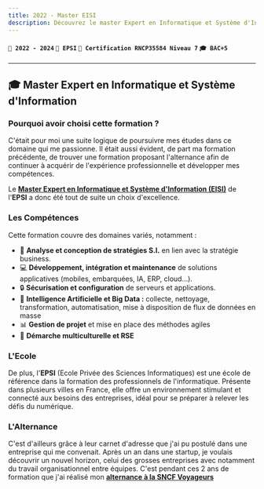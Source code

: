 ```yaml
---
title: 2022 - Master EISI
description: Découvrez le master Expert en Informatique et Système d'Information (EISI) et l'école EPSI.
---
```


#### `📅 2022 - 2024` `🏫 EPSI` `📜 Certification RNCP35584 Niveau 7` `🎓 BAC+5`

---

## 🎓 Master Expert en Informatique et Système d'Information

### Pourquoi avoir choisi cette formation ?

C'était pour moi une suite logique de poursuivre mes études dans ce domaine qui me passionne. Il était aussi évident, de part ma formation précédente, de trouver une formation proposant l'alternance afin de continuer à acquérir de l'expérience professionnelle et développer mes compétences.

Le **[Master Expert en Informatique et Système d'Information (EISI)](https://www.epsi-formations.pro/formation/expert-en-informatique-et-systeme-dinformation)** de l'**EPSI** a donc été tout de suite un choix d'excellence.

### Les Compétences

Cette formation couvre des domaines variés, notamment :

-   🧩 **Analyse et conception de stratégies S.I.** en lien avec la stratégie business.
-   💻 **Développement, intégration et maintenance** de solutions applicatives (mobiles, embarquées, IA, ERP, cloud...).
-   🔒 **Sécurisation et configuration** de serveurs et applications.
-   🤖 **Intelligence Artificielle et Big Data :** collecte, nettoyage, transformation, automatisation, mise à disposition de flux de données en masse
-   📊 **Gestion de projet** et mise en place des méthodes agiles
-   🌳 **Démarche multiculturelle et RSE**

### L'Ecole

De plus, l'**EPSI** (Ecole Privée des Sciences Informatiques) est une école de référence dans la formation des professionnels de l'informatique. Présente dans plusieurs villes en France, elle offre un environnement stimulant et connecté aux besoins des entreprises, idéal pour se préparer à relever les défis du numérique.

### L'Alternance

C'est d'ailleurs grâce à leur carnet d'adresse que j'ai pu postulé dans une entreprise qui me convenait. Après un an dans une startup, je voulais découvrir un nouvel horizon, celui des grosses entreprises avec notamment du travail organisationnel entre équipes. C'est pendant ces 2 ans de formation que j'ai réalisé mon **[alternance à la SNCF Voyageurs](../../03-experiences/02-sncf/index.md)**
